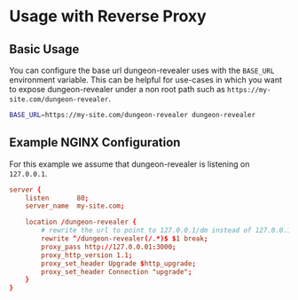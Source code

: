 # Usage with Reverse Proxy

## Basic Usage

You can configure the base url dungeon-revealer uses with the `BASE_URL` environment variable.
This can be helpful for use-cases in which you want to expose dungeon-revealer under a non root path such as `https://my-site.com/dungeon-revealer`.

```bash
BASE_URL=https://my-site.com/dungeon-revealer dungeon-revealer
```

## Example NGINX Configuration

For this example we assume that dungeon-revealer is listening on `127.0.0.1`.

```conf
server {
    listen       80;
    server_name  my-site.com;

    location /dungeon-revealer {
        # rewrite the url to point to 127.0.0.1/dm instead of 127.0.0.1/dungeon-revealer/dm
        rewrite ^/dungeon-revealer(/.*)$ $1 break;
        proxy_pass http://127.0.0.01:3000;
        proxy_http_version 1.1;
        proxy_set_header Upgrade $http_upgrade;
        proxy_set_header Connection "upgrade";
    }
}
```
